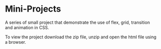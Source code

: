 # Mini-Projects

A series of small project that demonstrate the use of flex, grid, transition and animation in CSS.

To view the project download the zip file, unzip and open the html file using a browser.
